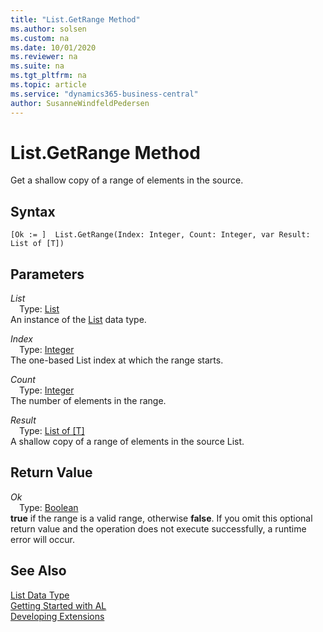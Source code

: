 ```yaml
---
title: "List.GetRange Method"
ms.author: solsen
ms.custom: na
ms.date: 10/01/2020
ms.reviewer: na
ms.suite: na
ms.tgt_pltfrm: na
ms.topic: article
ms.service: "dynamics365-business-central"
author: SusanneWindfeldPedersen
---
```

[//]: # (START>DO_NOT_EDIT)
[//]: # (IMPORTANT:Do not edit any of the content between here and the END>DO_NOT_EDIT.)
[//]: # (Any modifications should be made in the .xml files in the ModernDev repo.)
# List.GetRange Method
Get a shallow copy of a range of elements in the source.


## Syntax
```
[Ok := ]  List.GetRange(Index: Integer, Count: Integer, var Result: List of [T])
```
## Parameters
*List*  
&emsp;Type: [List](list-data-type.md)  
An instance of the [List](list-data-type.md) data type.  

*Index*  
&emsp;Type: [Integer](../integer/integer-data-type.md)  
The one-based List index at which the range starts.
        
*Count*  
&emsp;Type: [Integer](../integer/integer-data-type.md)  
The number of elements in the range.
        
*Result*  
&emsp;Type: [List of [T]](list-data-type.md)  
A shallow copy of a range of elements in the source List.  


## Return Value
*Ok*  
&emsp;Type: [Boolean](../boolean/boolean-data-type.md)  
**true** if the range is a valid range, otherwise **false**. If you omit this optional return value and the operation does not execute successfully, a runtime error will occur.    


[//]: # (IMPORTANT: END>DO_NOT_EDIT)
## See Also
[List Data Type](list-data-type.md)  
[Getting Started with AL](../../devenv-get-started.md)  
[Developing Extensions](../../devenv-dev-overview.md)